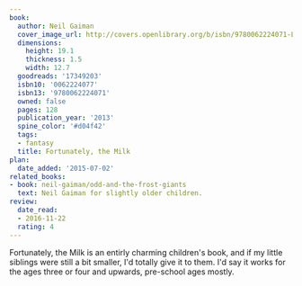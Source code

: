 ```yaml
---
book:
  author: Neil Gaiman
  cover_image_url: http://covers.openlibrary.org/b/isbn/9780062224071-L.jpg
  dimensions:
    height: 19.1
    thickness: 1.5
    width: 12.7
  goodreads: '17349203'
  isbn10: '0062224077'
  isbn13: '9780062224071'
  owned: false
  pages: 128
  publication_year: '2013'
  spine_color: '#d04f42'
  tags:
  - fantasy
  title: Fortunately, the Milk
plan:
  date_added: '2015-07-02'
related_books:
- book: neil-gaiman/odd-and-the-frost-giants
  text: Neil Gaiman for slightly older children.
review:
  date_read:
  - 2016-11-22
  rating: 4
---
```


Fortunately, the Milk is an entirly charming children's book, and if my little siblings were still a bit smaller, I'd
totally give it to them. I'd say it works for the ages three or four and upwards, pre-school ages mostly.
